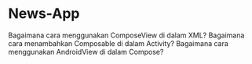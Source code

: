 # News-App

Bagaimana cara menggunakan ComposeView di dalam XML?
Bagaimana cara menambahkan Composable di dalam Activity?
Bagaimana cara menggunakan AndroidView di dalam Compose?
